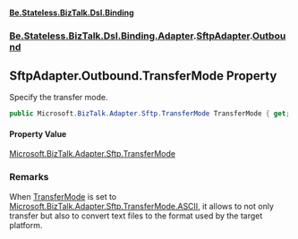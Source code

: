 #### [Be.Stateless.BizTalk.Dsl.Binding](README.md 'README')
### [Be.Stateless.BizTalk.Dsl.Binding.Adapter](Be.Stateless.BizTalk.Dsl.Binding.Adapter.md 'Be.Stateless.BizTalk.Dsl.Binding.Adapter').[SftpAdapter](SftpAdapter.md 'Be.Stateless.BizTalk.Dsl.Binding.Adapter.SftpAdapter').[Outbound](SftpAdapter.Outbound.md 'Be.Stateless.BizTalk.Dsl.Binding.Adapter.SftpAdapter.Outbound')

## SftpAdapter.Outbound.TransferMode Property

Specify the transfer mode.

```csharp
public Microsoft.BizTalk.Adapter.Sftp.TransferMode TransferMode { get; set; }
```

#### Property Value
[Microsoft.BizTalk.Adapter.Sftp.TransferMode](https://docs.microsoft.com/en-us/dotnet/api/Microsoft.BizTalk.Adapter.Sftp.TransferMode 'Microsoft.BizTalk.Adapter.Sftp.TransferMode')

### Remarks
When [TransferMode](SftpAdapter.Outbound.TransferMode.md 'Be.Stateless.BizTalk.Dsl.Binding.Adapter.SftpAdapter.Outbound.TransferMode') is set to [Microsoft.BizTalk.Adapter.Sftp.TransferMode.ASCII](https://docs.microsoft.com/en-us/dotnet/api/Microsoft.BizTalk.Adapter.Sftp.TransferMode.ASCII 'Microsoft.BizTalk.Adapter.Sftp.TransferMode.ASCII'), it
allows to not only transfer but also to convert text files to the format used by the target platform.